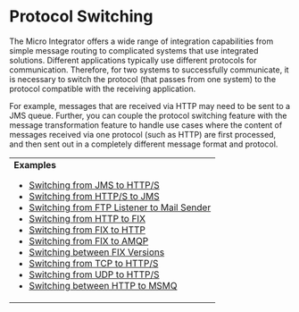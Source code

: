 # Protocol Switching

The Micro Integrator offers a wide range of integration capabilities from simple message routing to complicated systems that use integrated solutions. Different applications typically use different protocols for communication. Therefore, for two systems to successfully communicate, it is necessary to switch the protocol (that passes from one system) to the protocol compatible with the receiving application.
<!--
![protocol switching]({{base_path}}/assets/img/integrate/use-cases-overview/protocol-switching-new.png)
-->

For example, messages that are received via HTTP may need to be sent to a JMS queue. Further, you can couple the protocol switching feature with the message transformation feature to handle use cases where the content of messages received via one protocol (such as HTTP) are first processed, and then sent out in a completely different message format and protocol.

<table>
	<tr>
		<td>
			<b>Examples</b>
			<ul>
				<li>
					<a href="{{base_path}}/learn/examples/protocol-switching/switching-from-JMS-to-HTTP">Switching from JMS to HTTP/S</a>
				</li>
				<li>
					<a href="{{base_path}}/learn/examples/protocol-switching/switching-from-HTTPS-to-JMS">Switching from HTTP/S to JMS</a>
				</li>
				<li>
					<a href="{{base_path}}/learn/examples/protocol-switching/switching_from_FTP_listener_to_mail_sender">Switching from FTP Listener to Mail Sender</a>
				</li>
				<li>
					<a href="{{base_path}}/learn/examples/protocol-switching/switching_from_HTTP_to_FIX">Switching from HTTP to FIX</a>
				</li>
				<li>
					<a href="{{base_path}}/learn/examples/protocol-switching/switching-from-FIX-to-HTTP">Switching from FIX to HTTP</a>
				</li>
				<li>
					<a href="{{base_path}}/learn/examples/protocol-switching/switching-from-FIX-to-AMQP">Switching from FIX to AMQP</a>
				</li>
				<li>
					<a href="{{base_path}}/learn/examples/protocol-switching/switching-between-FIX-versions">Switching between FIX Versions</a>
				</li>
				<li>
					<a href="{{base_path}}/learn/examples/protocol-switching/switching-from-TCP-to-HTTPS">Switching from TCP to HTTP/S</a>
				</li>
				<li>
					<a href="{{base_path}}/learn/examples/protocol-switching/switching-from-UDP-to-HTTPS">Switching from UDP to HTTP/S</a>
				</li>
				<li>
					<a href="{{base_path}}/learn/examples/protocol-switching/switching-between-HTTP-and-MSMQ">Switching between HTTP to MSMQ</a>
				</li>
			</ul>
		</td>
	</tr>
</table>